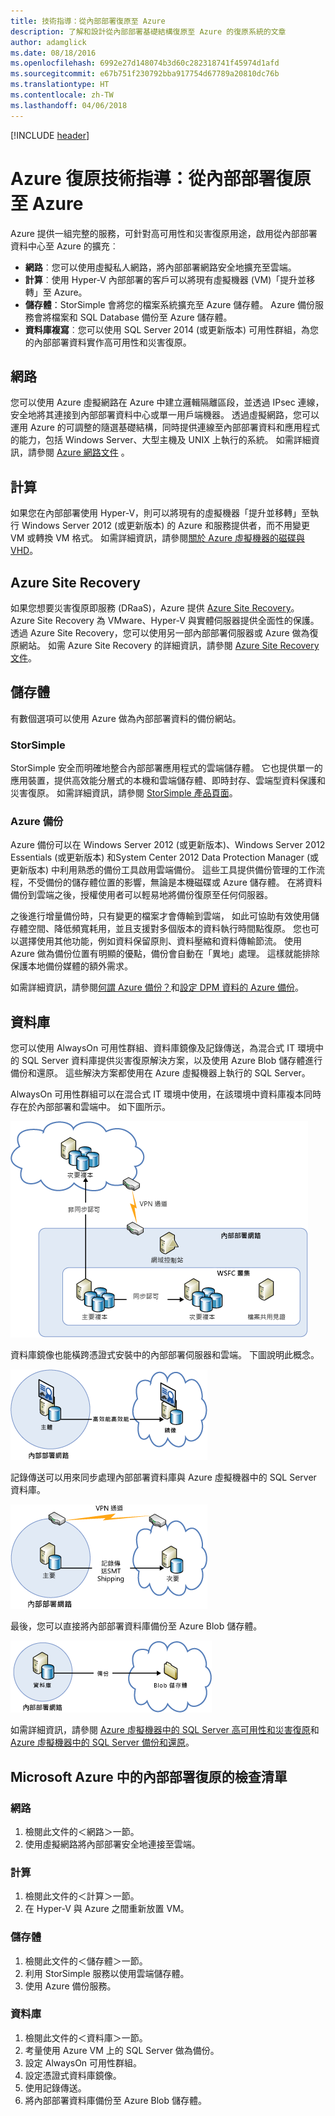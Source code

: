 ```yaml
---
title: 技術指導：從內部部署復原至 Azure
description: 了解和設計從內部部署基礎結構復原至 Azure 的復原系統的文章
author: adamglick
ms.date: 08/18/2016
ms.openlocfilehash: 6992e27d148074b3d60c282318741f45974d1afd
ms.sourcegitcommit: e67b751f230792bba917754d67789a20810dc76b
ms.translationtype: HT
ms.contentlocale: zh-TW
ms.lasthandoff: 04/06/2018
---
```

[!INCLUDE [header](../_includes/header.md)]

# <a name="azure-resiliency-technical-guidance-recovery-from-on-premises-to-azure"></a>Azure 復原技術指導：從內部部署復原至 Azure
Azure 提供一組完整的服務，可針對高可用性和災害復原用途，啟用從內部部署資料中心至 Azure 的擴充︰

* **網路**︰您可以使用虛擬私人網路，將內部部署網路安全地擴充至雲端。
* **計算**︰使用 Hyper-V 內部部署的客戶可以將現有虛擬機器 (VM)「提升並移轉」至 Azure。
* **儲存體**：StorSimple 會將您的檔案系統擴充至 Azure 儲存體。 Azure 備份服務會將檔案和 SQL Database 備份至 Azure 儲存體。
* **資料庫複寫**︰您可以使用 SQL Server 2014 (或更新版本) 可用性群組，為您的內部部署資料實作高可用性和災害復原。

## <a name="networking"></a>網路
您可以使用 Azure 虛擬網路在 Azure 中建立邏輯隔離區段，並透過 IPsec 連線，安全地將其連接到內部部署資料中心或單一用戶端機器。 透過虛擬網路，您可以運用 Azure 的可調整的隨選基礎結構，同時提供連線至內部部署資料和應用程式的能力，包括 Windows Server、大型主機及 UNIX 上執行的系統。 如需詳細資訊，請參閱 [Azure 網路文件](/azure/virtual-network/virtual-networks-overview/) 。

## <a name="compute"></a>計算
如果您在內部部署使用 Hyper-V，則可以將現有的虛擬機器「提升並移轉」至執行 Windows Server 2012 (或更新版本) 的 Azure 和服務提供者，而不用變更 VM 或轉換 VM 格式。 如需詳細資訊，請參閱[關於 Azure 虛擬機器的磁碟與 VHD](/azure/virtual-machines/virtual-machines-linux-about-disks-vhds/?toc=%2fazure%2fvirtual-machines%2flinux%2ftoc.json)。

## <a name="azure-site-recovery"></a>Azure Site Recovery
如果您想要災害復原即服務 (DRaaS)，Azure 提供 [Azure Site Recovery](https://azure.microsoft.com/services/site-recovery/)。 Azure Site Recovery 為 VMware、Hyper-V 與實體伺服器提供全面性的保護。 透過 Azure Site Recovery，您可以使用另一部內部部署伺服器或 Azure 做為復原網站。 如需 Azure Site Recovery 的詳細資訊，請參閱 [Azure Site Recovery 文件](https://azure.microsoft.com/documentation/services/site-recovery/)。

## <a name="storage"></a>儲存體
有數個選項可以使用 Azure 做為內部部署資料的備份網站。

### <a name="storsimple"></a>StorSimple
StorSimple 安全而明確地整合內部部署應用程式的雲端儲存體。 它也提供單一的應用裝置，提供高效能分層式的本機和雲端儲存體、即時封存、雲端型資料保護和災害復原。 如需詳細資訊，請參閱 [StorSimple 產品頁面](https://azure.microsoft.com/services/storsimple/)。

### <a name="azure-backup"></a>Azure 備份
Azure 備份可以在 Windows Server 2012 (或更新版本)、Windows Server 2012 Essentials (或更新版本) 和System Center 2012 Data Protection Manager (或更新版本) 中利用熟悉的備份工具啟用雲端備份。 這些工具提供備份管理的工作流程，不受備份的儲存體位置的影響，無論是本機磁碟或 Azure 儲存體。 在將資料備份到雲端之後，授權使用者可以輕易地將備份復原至任何伺服器。

之後進行增量備份時，只有變更的檔案才會傳輸到雲端， 如此可協助有效使用儲存體空間、降低頻寬耗用，並且支援對多個版本的資料執行時間點復原。 您也可以選擇使用其他功能，例如資料保留原則、資料壓縮和資料傳輸節流。 使用 Azure 做為備份位置有明顯的優點，備份會自動在「異地」處理。 這樣就能排除保護本地備份媒體的額外需求。

如需詳細資訊，請參閱[何謂 Azure 備份？](/azure/backup/backup-introduction-to-azure-backup/)和[設定 DPM 資料的 Azure 備份](https://technet.microsoft.com/library/jj728752.aspx)。

## <a name="database"></a>資料庫
您可以使用 AlwaysOn 可用性群組、資料庫鏡像及記錄傳送，為混合式 IT 環境中的 SQL Server 資料庫提供災害復原解決方案，以及使用 Azure Blob 儲存體進行備份和還原。 這些解決方案都使用在 Azure 虛擬機器上執行的 SQL Server。

AlwaysOn 可用性群組可以在混合式 IT 環境中使用，在該環境中資料庫複本同時存在於內部部署和雲端中。 如下圖所示。

![混合式雲端架構中的 SQL Server AlwaysOn 可用性群組](./images/technical-guidance-recovery-on-premises-azure/SQL_Server_Disaster_Recovery-3.png)

資料庫鏡像也能橫跨憑證式安裝中的內部部署伺服器和雲端。 下圖說明此概念。

![混合式雲端架構中的 SQL Server Database 鏡像](./images/technical-guidance-recovery-on-premises-azure/SQL_Server_Disaster_Recovery-4.png)

記錄傳送可以用來同步處理內部部署資料庫與 Azure 虛擬機器中的 SQL Server 資料庫。

![混合式雲端架構中的 SQL Server 記錄傳送](./images/technical-guidance-recovery-on-premises-azure/SQL_Server_Disaster_Recovery-5.png)

最後，您可以直接將內部部署資料庫備份至 Azure Blob 儲存體。

![在混合式雲端架構中將 SQL Server 備份至 Azure Blob 儲存體](./images/technical-guidance-recovery-on-premises-azure/SQL_Server_Disaster_Recovery-6.png)

如需詳細資訊，請參閱 [Azure 虛擬機器中的 SQL Server 高可用性和災害復原](/azure/virtual-machines/windows/sql/virtual-machines-windows-sql-high-availability-dr/)和 [Azure 虛擬機器中的 SQL Server 備份和還原](/azure/virtual-machines/windows/sql/virtual-machines-windows-sql-backup-recovery/)。

## <a name="checklists-for-on-premises-recovery-in-microsoft-azure"></a>Microsoft Azure 中的內部部署復原的檢查清單
### <a name="networking"></a>網路
1. 檢閱此文件的＜網路＞一節。
2. 使用虛擬網路將內部部署安全地連接至雲端。

### <a name="compute"></a>計算
1. 檢閱此文件的＜計算＞一節。
2. 在 Hyper-V 與 Azure 之間重新放置 VM。

### <a name="storage"></a>儲存體
1. 檢閱此文件的＜儲存體＞一節。
2. 利用 StorSimple 服務以使用雲端儲存體。
3. 使用 Azure 備份服務。

### <a name="database"></a>資料庫
1. 檢閱此文件的＜資料庫＞一節。
2. 考量使用 Azure VM 上的 SQL Server 做為備份。
3. 設定 AlwaysOn 可用性群組。
4. 設定憑證式資料庫鏡像。
5. 使用記錄傳送。
6. 將內部部署資料庫備份至 Azure Blob 儲存體。


